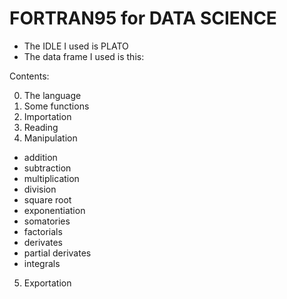 # FORTRAN95 for DATA SCIENCE
 - The IDLE I used is PLATO
 - The data frame I used is this:

Contents:

0. The language
1. Some functions
2. Importation
3. Reading
4. Manipulation
  - addition
  - subtraction
  - multiplication
  - division
  - square root
  - exponentiation
  - somatories
  - factorials
  - derivates
  - partial derivates
  - integrals
5. Exportation
